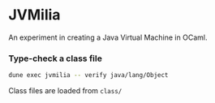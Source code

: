 # JVMilia

An experiment in creating a Java Virtual Machine in OCaml.

### Type-check a class file

```sh
dune exec jvmilia -- verify java/lang/Object
```

Class files are loaded from `class/`